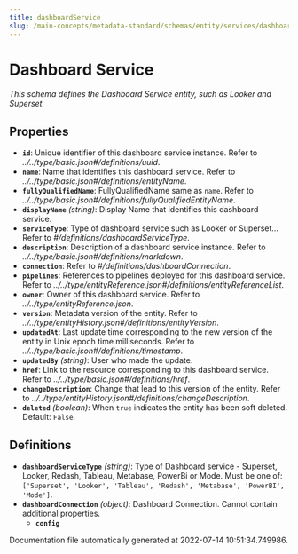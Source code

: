 ```yaml
---
title: dashboardService
slug: /main-concepts/metadata-standard/schemas/entity/services/dashboardservice
---
```


# Dashboard Service

*This schema defines the Dashboard Service entity, such as Looker and Superset.*

## Properties

- **`id`**: Unique identifier of this dashboard service instance. Refer to *../../type/basic.json#/definitions/uuid*.
- **`name`**: Name that identifies this dashboard service. Refer to *../../type/basic.json#/definitions/entityName*.
- **`fullyQualifiedName`**: FullyQualifiedName same as `name`. Refer to *../../type/basic.json#/definitions/fullyQualifiedEntityName*.
- **`displayName`** *(string)*: Display Name that identifies this dashboard service.
- **`serviceType`**: Type of dashboard service such as Looker or Superset... Refer to *#/definitions/dashboardServiceType*.
- **`description`**: Description of a dashboard service instance. Refer to *../../type/basic.json#/definitions/markdown*.
- **`connection`**: Refer to *#/definitions/dashboardConnection*.
- **`pipelines`**: References to pipelines deployed for this dashboard service. Refer to *../../type/entityReference.json#/definitions/entityReferenceList*.
- **`owner`**: Owner of this dashboard service. Refer to *../../type/entityReference.json*.
- **`version`**: Metadata version of the entity. Refer to *../../type/entityHistory.json#/definitions/entityVersion*.
- **`updatedAt`**: Last update time corresponding to the new version of the entity in Unix epoch time milliseconds. Refer to *../../type/basic.json#/definitions/timestamp*.
- **`updatedBy`** *(string)*: User who made the update.
- **`href`**: Link to the resource corresponding to this dashboard service. Refer to *../../type/basic.json#/definitions/href*.
- **`changeDescription`**: Change that lead to this version of the entity. Refer to *../../type/entityHistory.json#/definitions/changeDescription*.
- **`deleted`** *(boolean)*: When `true` indicates the entity has been soft deleted. Default: `False`.
## Definitions

- **`dashboardServiceType`** *(string)*: Type of Dashboard service - Superset, Looker, Redash, Tableau, Metabase, PowerBi or Mode. Must be one of: `['Superset', 'Looker', 'Tableau', 'Redash', 'Metabase', 'PowerBI', 'Mode']`.
- **`dashboardConnection`** *(object)*: Dashboard Connection. Cannot contain additional properties.
  - **`config`**


Documentation file automatically generated at 2022-07-14 10:51:34.749986.
